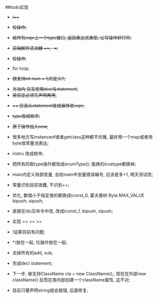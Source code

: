 ##todo实现


- ~~i++~~
- ~~位操作;~~

- ~~给所有expr上一个type接口, 返回表达式类型, 让写操作好打印;~~


- ~~前端解析语法糖 +=, -=;~~
- ~~位操作~~;
- for loop;
- ~~做支持int num = 1;的定义!!;~~

+ ~~方法内 交互使用decl与statement~~;
+ ~~目前是必须先声明再用~~;
- ~~++ 应该从statement变成装饰者expr;~~
- ~~type改成枚举;~~  
- ~~原子操作加入new;~~

- 很多地方写instanceof或者getclass这种都不优雅, 最好用一个map或者用byte放常量池表达;

- instru 改成枚举;

- 把所有的取type操作都改成enumType();
能换的icvatype都换掉;

- main内定义局部变量, 会给main中变量错误编号, 应该是多+1, 明天测试改;

- 常量识别目前很蠢, 不识别++;
- 优化, 数值小于指定值的都换成iconst_0, 霍夫曼树 Byte.MAX_VALUE bipush;
  sipush;
  
 - 直接在ldc压命令中改, 改成iconst_1, bipush, sipush;
 
 - 实现 == <= >=
 
 - !运算目前有问题;
 
 - */放在一起, 位操作放在一起;
 
 - 去掉所有的add, sub;
 
 - 完成decl statement;
 
 - 下一步, 做支持ClassName cla = new ClassName();, 
 现在在外部new className() 反而在类内部创建一个className属性, 这不对;
 
 - 目前只要声明string就会报错, 后面修复;